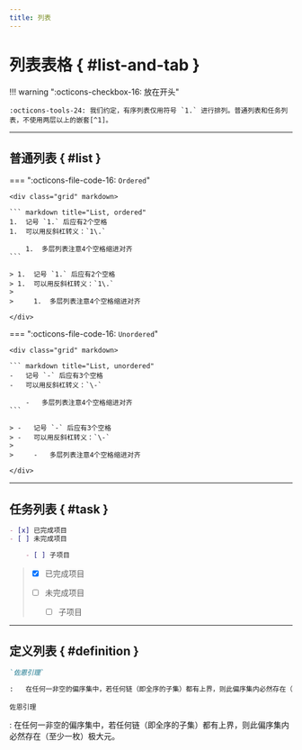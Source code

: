 ```yaml
---
title: 列表
---
```


列表表格 { #list-and-tab }
==========================

!!! warning ":octicons-checkbox-16: 放在开头"

    :octicons-tools-24: 我们约定，有序列表仅用符号 `1.` 进行排列。普通列表和任务列表，不使用两层以上的嵌套[^1]。

[^1]: 过多层的嵌套容易导致无意义的复杂化，建议拆分。

---

普通列表 { #list }
------------------

=== ":octicons-file-code-16: `Ordered`"

    <div class="grid" markdown>
    
    ``` markdown title="List, ordered"
    1.  记号 `1.` 后应有2个空格
    1.  可以用反斜杠转义：`1\.`
    
        1.  多层列表注意4个空格缩进对齐
    ```
    
    > 1.  记号 `1.` 后应有2个空格
    > 1.  可以用反斜杠转义：`1\.`
    > 
    >     1.  多层列表注意4个空格缩进对齐
    
    </div>

=== ":octicons-file-code-16: `Unordered`"

    <div class="grid" markdown>

    ``` markdown title="List, unordered"
    -   记号 `-` 后应有3个空格
    -   可以用反斜杠转义：`\-`
    
        -   多层列表注意4个空格缩进对齐
    ```
    
    > -   记号 `-` 后应有3个空格
    > -   可以用反斜杠转义：`\-`
    > 
    >     -   多层列表注意4个空格缩进对齐
    
    </div>

---

任务列表 { #task }
------------------

<div class="grid" markdown>

``` markdown title="Task list"
- [x] 已完成项目
- [ ] 未完成项目

    - [ ] 子项目
```

> - [x] 已完成项目
> - [ ] 未完成项目
>
>     - [ ] 子项目

</div>

---

定义列表 { #definition }
------------------------

``` markdown title="Definition list"
`佐恩引理`

:   在任何一非空的偏序集中，若任何链（即全序的子集）都有上界，则此偏序集内必然存在（至少一枚）极大元。
```

<div class="result" markdown>

`佐恩引理`

:   在任何一非空的偏序集中，若任何链（即全序的子集）都有上界，则此偏序集内必然存在（至少一枚）极大元。

</div>
